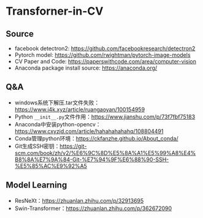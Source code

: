 # Transforner-in-CV

## Source
- facebook detectron2: https://github.com/facebookresearch/detectron2
- Pytorch model: https://github.com/rwightman/pytorch-image-models
- CV Paper and Code: https://paperswithcode.com/area/computer-vision
- Anaconda package install source: https://anaconda.org/

## Q&A
- windows系统下解压.tar文件失败：https://www.i4k.xyz/article/ruangaoyan/100154959
- Python `__init__.py`文件作用：https://www.jianshu.com/p/73f7fbf75183
- Anaconda中安装python-opencv：https://www.cxyzjd.com/article/hahahahahahq/108804491
- Conda管理python环境：https://ckfanzhe.github.io/About_conda/
- Git生成SSH密钥：https://git-scm.com/book/zh/v2/%E6%9C%8D%E5%8A%A1%E5%99%A8%E4%B8%8A%E7%9A%84-Git-%E7%94%9F%E6%88%90-SSH-%E5%85%AC%E9%92%A5


## Model Learning
- ResNeXt：https://zhuanlan.zhihu.com/p/32913695
- Swin-Transformer：https://zhuanlan.zhihu.com/p/362672090
